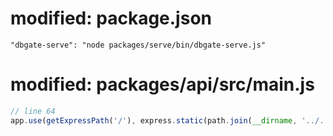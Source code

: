 
# modified:   package.json

```
"dbgate-serve": "node packages/serve/bin/dbgate-serve.js"
```


# modified:   packages/api/src/main.js

```js
// line 64
app.use(getExpressPath('/'), express.static(path.join(__dirname, '../../web/public')));
```
